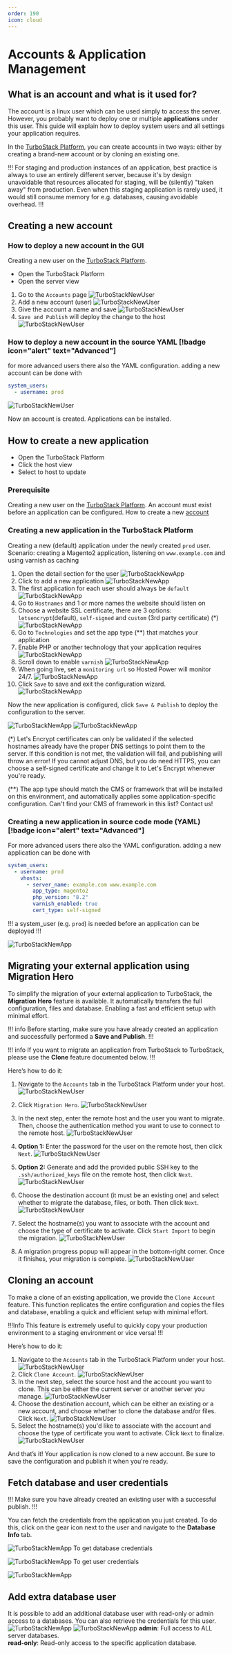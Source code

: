 ```yaml
---
order: 190
icon: cloud
---
```

# Accounts & Application Management

## What is an account and what is it used for?

The account is a linux user which can be used simply to access the server. However, you probably want to deploy one or multiple **applications** under this user. This guide will explain how to deploy system users and all settings your application requires.

In the [TurboStack Platform](https://my.turbostack.app "TurboStack Platform"), you can create accounts in two ways: either by creating a brand-new account or by cloning an existing one.

!!!
For staging and production instances of an application, best practice is always to use an entirely different server, because it's by design unavoidable that resources allocated for staging, will be (silently) "taken away" from production. Even when this staging application is rarely used, it would still consume memory for e.g. databases, causing avoidable overhead.
!!!

## Creating a new account

### How to deploy a new account in the GUI

Creating a new user on the [TurboStack Platform](https://my.turbostack.app "TurboStack Platform").

* Open the TurboStack Platform
* Open the server view

1. Go to the `Accounts` page
![TurboStackNewUser](../img/turbostackapp/newapp/tsa_user1.png)
2. Add a new account (user)
![TurboStackNewUser](../img/turbostackapp/newapp/tsa_user2.png)
3. Give the account a name and save
![TurboStackNewUser](../img/turbostackapp/newapp/tsa_user3.png)
4. `Save and Publish` will deploy the change to the host
![TurboStackNewUser](../img/turbostackapp/newapp/tsa_user4.png)

### How to deploy a new account in the source YAML [!badge icon="alert" text="Advanced"]

for more advanced users there also the YAML configuration.
adding a new account can be done with

```yaml
system_users:
  - username: prod
```

![TurboStackNewUser](../img/turbostackapp/newapp/tsa_user5.png)

Now an account is created. Applications can be installed.

## How to create a new application

* Open the TurboStack Platform
* Click the host view
* Select to host to update

### Prerequisite

Creating a new user on the [TurboStack Platform](https://my.turbostack.app "TurboStack Platform").
An account must exist before an application can be configured.
How to create a new [account](./howto_newuser.md)

### Creating a new application in the TurboStack Platform

Creating a new (default) application under the newly created `prod` user.
Scenario: creating a Magento2 application, listening on `www.example.com` and using varnish as caching

1. Open the detail section for the user
![TurboStackNewApp](../img/turbostackapp/newapp/tsa_app1.png)
2. Click to add a new application
![TurboStackNewApp](../img/turbostackapp/newapp/tsa_app2.png)
3. The first application for each user should always be `default`
![TurboStackNewApp](../img/turbostackapp/newapp/tsa_app3.png)
4. Go to `Hostnames` and 1 or more names the website should listen on
5. Choose a website SSL certificate, there are 3 options: `letsencrypt`(default), `self-signed` and `custom` (3rd party certificate) (*)
![TurboStackNewApp](../img/turbostackapp/newapp/tsa_app4.png)
6. Go to `Technologies` and set the app type (**) that matches your application
7. Enable PHP or another technology that your application requires
![TurboStackNewApp](../img/turbostackapp/newapp/tsa_app5.png)
8. Scroll down to enable `varnish`
![TurboStackNewApp](../img/turbostackapp/newapp/tsa_app6.png)
9. When going live, set a `monitoring url` so Hosted Power will monitor 24/7.
![TurboStackNewApp](../img/turbostackapp/newapp/tsa_app7.png)
10. Click `Save` to save and exit the configuration wizard.
![TurboStackNewApp](../img/turbostackapp/newapp/tsa_app8.png)

Now the new application is configured, click `Save & Publish` to deploy the configuration to the server.

![TurboStackNewApp](../img/turbostackapp/newapp/tsa_app9.png)
![TurboStackNewApp](../img/turbostackapp/newapp/tsa_app10.png)

(*) Let's Encrypt certificates can only be validated if the selected hostnames already have the proper DNS settings to point them to the server. If this condition is not met, the validation will fail, and publishing will throw an error! If you cannot adjust DNS, but you do need HTTPS, you can choose a self-signed certificate and change it to Let's Encrypt whenever you're ready.

(**) The app type should match the CMS or framework that will be installed on this environment, and automatically applies some application-specific configuration. Can't find your CMS of framework in this list? Contact us!

### Creating a new application in source code mode (YAML) [!badge icon="alert" text="Advanced"]

For more advanced users there also the YAML configuration.
adding a new application can be done with

```yaml
system_users:
  - username: prod
    vhosts:
      - server_name: example.com www.example.com
        app_type: magento2
        php_version: "8.2"
        varnish_enabled: true
        cert_type: self-signed
```

!!! 
a system_user (e.g. `prod`) is needed before an application can be deployed
!!!

![TurboStackNewApp](../img/turbostackapp/newapp/tsa_app11.png)

## Migrating your external application using Migration Hero

To simplify the migration of your external application to TurboStack, the **Migration Hero** feature is available. It automatically transfers the full configuration, files and database. Enabling a fast and efficient setup with minimal effort.

!!! info
Before starting, make sure you have already created an application and successfully performed a **Save and Publish**.
!!!

!!! info
If you want to migrate an application from TurboStack to TurboStack, please use the **Clone** feature documented below.
!!!

Here’s how to do it:

1. Navigate to the `Accounts` tab in the TurboStack Platform under your host.
![TurboStackNewUser](../img/turbostackapp/newapp/tsa_user6.png)

2. Click `Migration Hero`.
![TurboStackNewUser](../img/turbostackapp/newapp/tsa_migration_hero1.png)

3. In the next step, enter the remote host and the user you want to migrate. 
Then, choose the authentication method you want to use to connect to the remote host.
![TurboStackNewUser](../img/turbostackapp/newapp/tsa_migration_hero2.png)

4. **Option 1:** Enter the password for the user on the remote host, then click `Next`.
![TurboStackNewUser](../img/turbostackapp/newapp/tsa_migration_hero3.png)

5. **Option 2:** Generate and add the provided public SSH key to the `.ssh/authorized_keys` file on the remote host, then click `Next`.
![TurboStackNewUser](../img/turbostackapp/newapp/tsa_migration_hero4.png)

6. Choose the destination account (it must be an existing one) and select whether to migrate the database, files, or both. Then click `Next`. 
![TurboStackNewUser](../img/turbostackapp/newapp/tsa_migration_hero5.png)

7. Select the hostname(s) you want to associate with the account and choose the type of certificate to activate. Click `Start Import` to begin the migration.
![TurboStackNewUser](../img/turbostackapp/newapp/tsa_migration_hero6.png)

8. A migration progress popup will appear in the bottom-right corner. Once it finishes, your migration is complete. 
![TurboStackNewUser](../img/turbostackapp/newapp/tsa_migration_hero7.png)

## Cloning an account

To make a clone of an existing application, we provide the `Clone Account` feature. This function replicates the entire configuration and copies the files and database, enabling a quick and efficient setup with minimal effort.

!!!Info
This feature is extremely useful to quickly copy your production environment to a staging environment or vice versa!
!!!

Here’s how to do it:

1. Navigate to the `Accounts` tab in the TurboStack Platform under your host.
![TurboStackNewUser](../img/turbostackapp/newapp/tsa_user6.png)
2. Click `Clone Account`.
![TurboStackNewUser](../img/turbostackapp/newapp/tsa_user7.png)
3. In the next step, select the source host and the account you want to clone. This can be either the current server or another server you manage.
![TurboStackNewUser](../img/turbostackapp/newapp/tsa_user8.png)
4. Choose the destination account, which can be either an existing or a new account, and choose whether to clone the database and/or files. Click `Next`. 
![TurboStackNewUser](../img/turbostackapp/newapp/tsa_user9.png)
5. Select the hostname(s) you'd like to associate with the account and choose the type of certificate you want to activate. Click `Next` to finalize.
![TurboStackNewUser](../img/turbostackapp/newapp/tsa_user10.png)

And that’s it! Your application is now cloned to a new account. Be sure to save the configuration and publish it when you're ready.

## Fetch database and user credentials

!!!
Make sure you have already created an existing user with a successful publish.
!!!

You can fetch the credentials from the application you just created.
To do this, click on the gear icon next to the user and navigate to the **Database Info** tab.

![TurboStackNewApp](../img/turbostackapp/newapp/tsa_gearwheel.png)
To get database credentials

![TurboStackNewApp](../img/turbostackapp/newapp/tsa_fetch_db_creds.png)
To get user credentials

![TurboStackNewApp](../img/turbostackapp/newapp/tsa_fetch_user_creds.png)

## Add extra database user

It is possible to add an additional database user with read-only or admin access to a databases. You can also retrieve the credentials for this user.
![TurboStackNewApp](../img/turbostackapp/newapp/tsa_extra_db_user1.png)
![TurboStackNewApp](../img/turbostackapp/newapp/tsa_extra_db_user2.png)
**admin**: Full access to ALL server databases.  
**read-only**: Read-only access to the specific application database.




